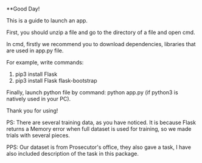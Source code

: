 **Good Day!

This is a guide to launch an app.

First, you should unzip a file and go to the directory of a file and open cmd.

In cmd, firstly we recommend you to download dependencies, libraries that are used in app.py file.

For example, write commands:

1. pip3 install Flask
2. pip3 install Flask flask-bootstrap

Finally, launch python file by command:
python app.py (if python3 is natively used in your PC).

Thank you for using!

PS: There are several training data, as you have noticed. It is because Flask returns a Memory error 
when full dataset is used for training, so we made trials with several pieces.

PPS: Our dataset is from Prosecutor's office, they also gave a task, I have also included description of the task in this package.
